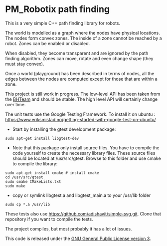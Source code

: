 # PM_Robotix path finding

This is a very simple C++ path finding library for robots.

The world is modelled as a graph where the nodes have physical locations. The nodes form convex zones. The inside of a zone cannot be reached by a robot. Zones can be enabled or disabled.

When disabled, they become transparent and are ignored by the path finding algorithm. Zones can move, rotate and even change shape (they must stay convex).

Once a world (playground) has been described in terms of nodes, all the edges between the nodes are computed except for those that are within a zone.

This project is still work in progress. The low-level API has been taken from the [BHTeam](https://bitbucket.org/bhteam/bhware-open/overview) and should be stable.  The high level API will certainly change over time.

The unit tests use the Google Testing Framework.
To install it on ubuntu : https://www.eriksmistad.no/getting-started-with-google-test-on-ubuntu/

* Start by installing the gtest development package:
```
sudo apt-get install libgtest-dev
```
* Note that this package only install source files. You have to compile the code yourself to create the necessary library files. These source files should be located at /usr/src/gtest. Browse to this folder and use cmake to compile the library:
```
sudo apt-get install cmake # install cmake
cd /usr/src/gtest
sudo cmake CMakeLists.txt
sudo make
```
* copy or symlink libgtest.a and libgtest_main.a to your /usr/lib folder
```
sudo cp *.a /usr/lib
```


These tests also use https://github.com/adishavit/simple-svg.git. Clone that repository if you want to compile the tests.

The project compiles, but most probably it has a lot of issues.

This code is released under the [GNU General Public License version 3](https://www.gnu.org/licenses/licenses.en.html#GPL).